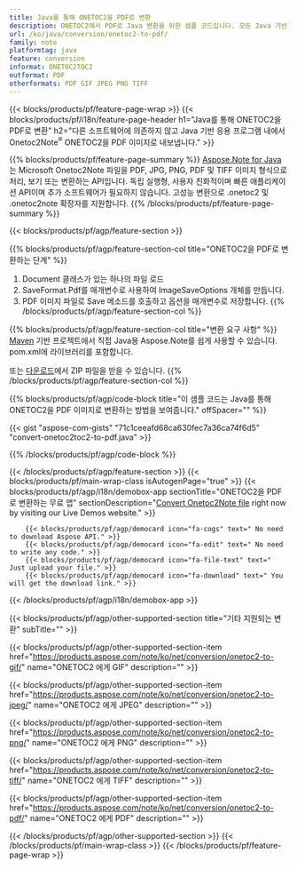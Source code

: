 ```yaml
---
title: Java를 통해 ONETOC2을 PDF로 변환
description: ONETOC2에서 PDF로 Java 변환을 위한 샘플 코드입니다. 모든 Java 기반 응용 프로그램 내에서 배치 ONETOC2 파일을 PDF로 변환하는 API 예제 코드를 사용합니다. 
url: /ko/java/conversion/onetoc2-to-pdf/
family: note
platformtag: java
feature: conversion
informat: ONETOC2TOC2
outformat: PDF
otherformats: PDF GIF JPEG PNG TIFF
---
```

{{< blocks/products/pf/feature-page-wrap >}}
{{< blocks/products/pf/i18n/feature-page-header h1="Java를 통해 ONETOC2을 PDF로 변환" h2="다른 소프트웨어에 의존하지 않고 Java 기반 응용 프로그램 내에서 Onetoc2Note<sup>&reg;</sup> ONETOC2을 PDF 이미지로 내보냅니다." >}}

{{% blocks/products/pf/feature-page-summary %}}
[Aspose.Note for Java](https://products.aspose.com/note/java/)는 Microsoft Onetoc2Note 파일을 PDF, JPG, PNG, PDF 및 TIFF 이미지 형식으로 처리, 보기 또는 변환하는 API입니다. 독립 실행형, 사용자 친화적이며 빠른 애플리케이션 API이며 추가 소프트웨어가 필요하지 않습니다. 고성능 변환으로 .onetoc2 및 .onetoc2note 확장자를 지원합니다.
{{% /blocks/products/pf/feature-page-summary  %}}

{{< blocks/products/pf/agp/feature-section >}}

{{% blocks/products/pf/agp/feature-section-col title="ONETOC2을 PDF로 변환하는 단계" %}}
1. Document 클래스가 있는 하나의 파일 로드
2. SaveFormat.Pdf를 매개변수로 사용하여 ImageSaveOptions 개체를 만듭니다.
3. PDF 이미지 파일로 Save 메소드를 호출하고 옵션을 매개변수로 저장합니다.
{{% /blocks/products/pf/agp/feature-section-col %}}

{{% blocks/products/pf/agp/feature-section-col title="변환 요구 사항" %}}
[Maven](https://repository.aspose.com/webapp/#/artifacts/browse/tree/General/repo/com/aspose/aspose-note) 기반 프로젝트에서 직접 Java용 Aspose.Note를 쉽게 사용할 수 있습니다. pom.xml에 라이브러리를 포함합니다.

또는 [다운로드](https://downloads.aspose.com/note/java)에서 ZIP 파일을 받을 수 있습니다.
{{% /blocks/products/pf/agp/feature-section-col %}}

{{% blocks/products/pf/agp/code-block title="이 샘플 코드는 Java를 통해 ONETOC2을 PDF 이미지로 변환하는 방법을 보여줍니다." offSpacer="" %}}

{{< gist "aspose-com-gists" "71c1ceeafd68ca630fec7a36ca74f6d5" "convert-onetoc2toc2-to-pdf.java" >}}

{{% /blocks/products/pf/agp/code-block %}}

{{< /blocks/products/pf/agp/feature-section >}}
{{< blocks/products/pf/main-wrap-class isAutogenPage="true" >}}
{{< blocks/products/pf/agp/i18n/demobox-app sectionTitle="ONETOC2을 PDF로 변환하는 무료 앱" sectionDescription="[Convert Onetoc2Note file](https://products.aspose.app/note/conversion/onetoc2note-to-pdf) right now by visiting our Live Demos website." >}}

        {{< blocks/products/pf/agp/democard icon="fa-cogs" text=" No need to download Aspose API." >}}
        {{< blocks/products/pf/agp/democard icon="fa-edit" text=" No need to write any code." >}}
        {{< blocks/products/pf/agp/democard icon="fa-file-text" text=" Just upload your file." >}}
        {{< blocks/products/pf/agp/democard icon="fa-download" text=" You will get the download link." >}}
		
{{< /blocks/products/pf/agp/i18n/demobox-app >}}

{{< blocks/products/pf/agp/other-supported-section title="기타 지원되는 변환" subTitle="" >}}

{{< blocks/products/pf/agp/other-supported-section-item href="https://products.aspose.com/note/ko/net/conversion/onetoc2-to-gif/" name="ONETOC2 에게 GIF" description="" >}}

{{< blocks/products/pf/agp/other-supported-section-item href="https://products.aspose.com/note/ko/net/conversion/onetoc2-to-jpeg/" name="ONETOC2 에게 JPEG" description="" >}}

{{< blocks/products/pf/agp/other-supported-section-item href="https://products.aspose.com/note/ko/net/conversion/onetoc2-to-png/" name="ONETOC2 에게 PNG" description="" >}}

{{< blocks/products/pf/agp/other-supported-section-item href="https://products.aspose.com/note/ko/net/conversion/onetoc2-to-tiff/" name="ONETOC2 에게 TIFF" description="" >}}

{{< blocks/products/pf/agp/other-supported-section-item href="https://products.aspose.com/note/ko/net/conversion/onetoc2-to-pdf/" name="ONETOC2 에게 PDF" description="" >}}



{{< /blocks/products/pf/agp/other-supported-section >}}
{{< /blocks/products/pf/main-wrap-class >}}
{{< /blocks/products/pf/feature-page-wrap >}}